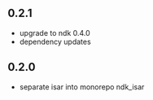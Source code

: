 ## 0.2.1

 - upgrade to ndk 0.4.0
 - dependency updates

## 0.2.0
 - separate isar into monorepo ndk_isar
